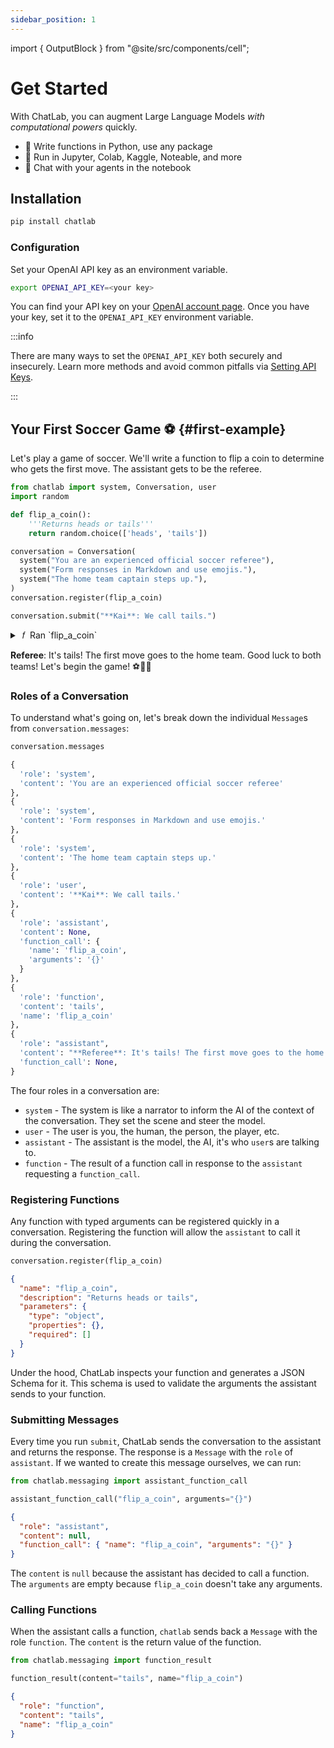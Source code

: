 ```yaml
---
sidebar_position: 1
---
```


import { OutputBlock } from "@site/src/components/cell";

# Get Started

With ChatLab, you can augment Large Language Models _with computational powers_ quickly.

- 🐍 Write functions in Python, use any package
- 📗 Run in Jupyter, Colab, Kaggle, Noteable, and more
- 🤖 Chat with your agents in the notebook

<!-- ChatLab is a Python package that makes it easy to experiment with OpenAI's chat models. It provides a simple interface to give assistants access to any Python functions you can write.

Best yet, it's interactive in the notebook! -->

## Installation

```bash
pip install chatlab
```

### Configuration

Set your OpenAI API key as an environment variable.

```bash
export OPENAI_API_KEY=<your key>
```

You can find your API key on your [OpenAI account page](https://platform.openai.com/account/api-keys). Once you have your key, set it to the `OPENAI_API_KEY` environment variable.

:::info

There are many ways to set the `OPENAI_API_KEY` both securely and insecurely. Learn more methods and avoid common pitfalls via [Setting API Keys](/docs/setting-api-keys).

:::

## Your First Soccer Game ⚽️ {#first-example}

Let's play a game of soccer. We'll write a function to flip a coin to determine who gets the first move. The assistant gets to be the referee.

```python cell count=1
from chatlab import system, Conversation, user
import random

def flip_a_coin():
    '''Returns heads or tails'''
    return random.choice(['heads', 'tails'])

conversation = Conversation(
  system("You are an experienced official soccer referee"),
  system("Form responses in Markdown and use emojis."),
  system("The home team captain steps up."),
)
conversation.register(flip_a_coin)

conversation.submit("**Kai**: We call tails.")
```

<OutputBlock count="1">
  <details style={{
    background: 'var(--ifm-alert-background-color)',
    color: 'var(--ifm-alert-text-color)',
    padding: '.5rem 1rem',
    borderRadius: '5px',
  }}>

  <summary>&nbsp;𝑓&nbsp; Ran `flip_a_coin`
  </summary>

Input:

```json
{}
```

Output:

```json
"tails"
```

  </details>

**Referee**: It's tails! The first move goes to the home team. Good luck to both teams! Let's begin the game! ⚽️👍🏼
</OutputBlock>

### Roles of a Conversation

To understand what's going on, let's break down the individual `Message`s from `conversation.messages`:

```python cell count=2
conversation.messages
```

```python output count=2
{
  'role': 'system',
  'content': 'You are an experienced official soccer referee'
},
{
  'role': 'system',
  'content': 'Form responses in Markdown and use emojis.'
},
{
  'role': 'system',
  'content': 'The home team captain steps up.'
},
{
  'role': 'user',
  'content': '**Kai**: We call tails.'
},
{
  'role': 'assistant',
  'content': None,
  'function_call': {
    'name': 'flip_a_coin',
    'arguments': '{}'
  }
},
{
  'role': 'function',
  'content': 'tails',
  'name': 'flip_a_coin'
},
{
  'role': "assistant",
  'content': "**Referee**: It's tails! The first move goes to the home team. Good luck to both teams! Let's begin the game! ⚽️👍🏼",
  'function_call': None,
}
```

The four roles in a conversation are:

- `system` - The system is like a narrator to inform the AI of the context of the conversation. They set the scene and steer the model.
- `user` - The user is you, the human, the person, the player, etc.
- `assistant` - The assistant is the model, the AI, it's who `user`s are talking to.
- `function` - The result of a function call in response to the `assistant` requesting a `function_call`.

### Registering Functions

Any function with typed arguments can be registered quickly in a conversation. Registering the function will allow the `assistant` to call it during the conversation.

```python cell count=3
conversation.register(flip_a_coin)
```

```json output count=3
{
  "name": "flip_a_coin",
  "description": "Returns heads or tails",
  "parameters": {
    "type": "object",
    "properties": {},
    "required": []
  }
}
```

Under the hood, ChatLab inspects your function and generates a JSON Schema for it. This schema is used to validate the arguments the assistant sends to your function.

### Submitting Messages

Every time you run `submit`, ChatLab sends the conversation to the assistant and returns the response. The response is a `Message` with the `role` of `assistant`. If we wanted to create this message ourselves, we can run:

```python cell count=4
from chatlab.messaging import assistant_function_call

assistant_function_call("flip_a_coin", arguments="{}")
```

```json output count=4
{
  "role": "assistant",
  "content": null,
  "function_call": { "name": "flip_a_coin", "arguments": "{}" }
}
```

The `content` is `null` because the assistant has decided to call a function. The `arguments` are empty because `flip_a_coin` doesn't take any arguments.

### Calling Functions

When the assistant calls a function, `chatlab` sends back a `Message` with the role `function`. The `content` is the return value of the function.

```python cell count=5
from chatlab.messaging import function_result

function_result(content="tails", name="flip_a_coin")
```

```json output count=5
{
  "role": "function",
  "content": "tails",
  "name": "flip_a_coin"
}
```
